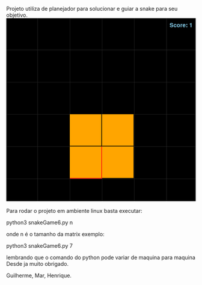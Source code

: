 Projeto utiliza de planejador para solucionar e guiar a snake para seu objetivo. 
![Gif](snake.gif)

Para rodar o projeto em ambiente linux basta executar:

python3 snakeGame6.py n

onde n é o tamanho da matrix exemplo:

python3 snakeGame6.py 7

lembrando que o comando do python pode variar de maquina para maquina
Desde ja muito obrigado.

Guilherme, Mar, Henrique. 

